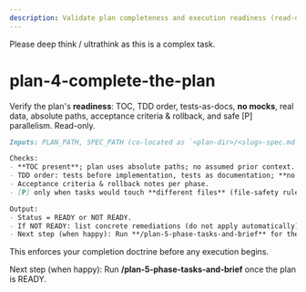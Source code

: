 ```yaml
---
description: Validate plan completeness and execution readiness (read-only) before generating phase tasks.
---
```


Please deep think / ultrathink as this is a complex task. 

# plan-4-complete-the-plan

Verify the plan's **readiness**: TOC, TDD order, tests-as-docs, **no mocks**, real data, absolute paths, acceptance criteria & rollback, and safe [P] parallelism. Read-only.

```md
Inputs: PLAN_PATH, SPEC_PATH (co-located as `<plan-dir>/<slug>-spec.md`), rules at `docs/rules-idioms-architecture/{rules.md, idioms.md, architecture.md}`, optional constitution.

Checks:
- **TOC present**; plan uses absolute paths; no assumed prior context.
- TDD order: tests before implementation, tests as documentation; **no mocks**; use real repo data/fixtures.
- Acceptance criteria & rollback notes per phase.
- [P] only when tasks would touch **different files** (file-safety rule).

Output:
- Status = READY or NOT READY.
- If NOT READY: list concrete remediations (do not apply automatically).
- Next step (when happy): Run **/plan-5-phase-tasks-and-brief** for the chosen phase.
```

This enforces your completion doctrine before any execution begins.

Next step (when happy): Run **/plan-5-phase-tasks-and-brief** once the plan is READY.
